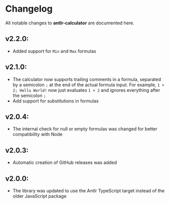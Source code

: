 # Changelog

All notable changes to **antlr-calculator** are documented here.

## v2.2.0:
- Added support for `Min` and `Max` formulas

## v2.1.0:
- The calculator now supports trailing comments in a formula, separated by a semicolon `;` at the end of the actual formula input. For example, `1 + 2; Hello World!` now just evaluates `1 + 2` and ignores everything after the semicolon `;`
- Add support for substitutions in formulas

## v2.0.4:
- The internal check for null or empty formulas was changed for better compatibility with Node

## v2.0.3:
- Automatic creation of GitHub releases was added

## v2.0.0:
- The library was updated to use the Antlr TypeScript target instead of the older JavaScript package
